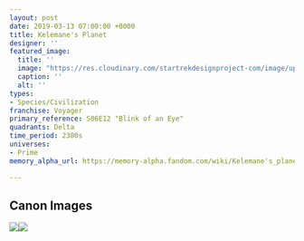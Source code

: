 ```yaml
---
layout: post
date: 2019-03-13 07:00:00 +0000
title: Kelemane's Planet
designer: ''
featured_image:
  title: ''
  image: "https://res.cloudinary.com/startrekdesignproject-com/image/upload/v1554920240/Kelemane.png"
  caption: ''
  alt: ''
types:
- Species/Civilization
franchise: Voyager
primary_reference: S06E12 "Blink of an Eye"
quadrants: Delta
time_period: 2300s
universes:
- Prime
memory_alpha_url: https://memory-alpha.fandom.com/wiki/Kelemane's_planet

---
```

## Canon Images

![](https://res.cloudinary.com/startrekdesignproject-com/image/upload/v1552536115/VOY_6x22_Shadowplay_Kelemane1.jpg)![](https://res.cloudinary.com/startrekdesignproject-com/image/upload/v1552536115/VOY_6x22_Shadowplay_Kelemane2.jpg)